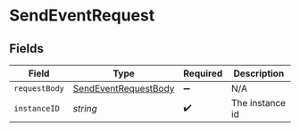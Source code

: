 # SendEventRequest


## Fields

| Field                                                                   | Type                                                                    | Required                                                                | Description                                                             |
| ----------------------------------------------------------------------- | ----------------------------------------------------------------------- | ----------------------------------------------------------------------- | ----------------------------------------------------------------------- |
| `requestBody`                                                           | [SendEventRequestBody](../../models/operations/sendeventrequestbody.md) | :heavy_minus_sign:                                                      | N/A                                                                     |
| `instanceID`                                                            | *string*                                                                | :heavy_check_mark:                                                      | The instance id                                                         |